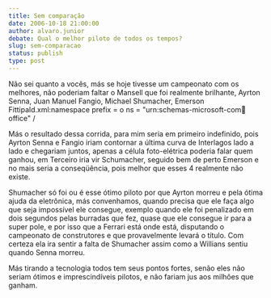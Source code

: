 ```yaml
---
title: Sem comparação
date: 2006-10-18 21:00:00
author: alvaro.junior
debate: Qual o melhor piloto de todos os tempos?
slug: sem-comparacao
status: publish 
type: post
---
```


Não sei quanto a vocês, más se hoje tivesse um campeonato com os melhores, não poderiam faltar o Mansell que foi realmente brilhante, Ayrton Senna, Juan Manuel Fangio, Michael Shumacher, Emerson Fittipald.xml:namespace prefix = o ns = "urn:schemas-microsoft-com:office:office" /


Más o resultado dessa corrida, para mim seria em primeiro indefinido, pois Ayrton Senna e Fangio iriam contornar a última curva de Interlagos lado a lado e chegariam juntos, apenas a célula foto-elétrica poderia falar quem ganhou, em Terceiro iria vir Schumacher, seguido bem de perto Emerson e no mais seria a conseqüência, pois melhor que esses 4 realmente não existe.


Shumacher só foi ou é esse ótimo piloto por que Ayrton morreu e pela ótima ajuda da eletrônica, más convenhamos, quando precisa que ele faça algo que seja impossível ele consegue, exemplo quando ele foi penalizado em dois segundos pelas burradas que fez, quase que ele consegue ir para a super pole, e por isso que a Ferrari está onde está, disputando o campeonato de construtores e que provavelmente levará o título. Com certeza ela ira sentir a falta de Shumacher assim como a Willians sentiu quando Senna morreu.


Más tirando a tecnologia todos tem seus pontos fortes, senão eles não seriam ótimos e imprescindíveis pilotos, e não fariam jus aos milhões que ganham.


